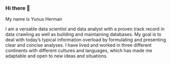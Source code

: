 ### Hi there 👋
 My name is Yunus Herman
 
 I am a versatile  data scientist and data analyst with a proven track record in data crawling as well as building and maintaining
databases. My goal is to deal with today’s typical information overload by formulating and presenting clear
and concise analyses. I have lived and worked in three different continents with different cultures and
languages, which has made me adaptable and open to new ideas and situations.
<!--
**yunus-herman/yunus-herman** is a ✨ _special_ ✨ repository because its `README.md` (this file) appears on your GitHub profile.

Here are some ideas to get you started:

- 🔭 I’m currently working on ...
- 🌱 I’m currently learning ...
- 👯 I’m looking to collaborate on ...
- 🤔 I’m looking for help with ...
- 💬 Ask me about ...
- 📫 How to reach me: ...
- 😄 Pronouns: ...
- ⚡ Fun fact: ...
-->

